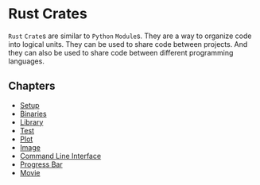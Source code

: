 # Rust Crates

`Rust` `Crate`s are similar to `Python` `Module`s.
They are a way to organize code into logical units.
They can be used to share code between projects.
And they can also be used to share code between different programming languages.

## Chapters

-   [Setup](./chapters/0_Setup/README.md)
-   [Binaries](./chapters/1_Binaries/README.md)
-   [Library](./chapters/2_Library/README.md)
-   [Test](./chapters/3_Test/README.md)
-   [Plot](./chapters/4_Plot/README.md)
-   [Image](./chapters/5_Image/README.md)
-   [Command Line Interface](./chapters/6_CLI/README.md)
-   [Progress Bar](./chapters/7_Progress_Bar/README.md)
-   [Movie](./chapters/8_Movie/README.md)
